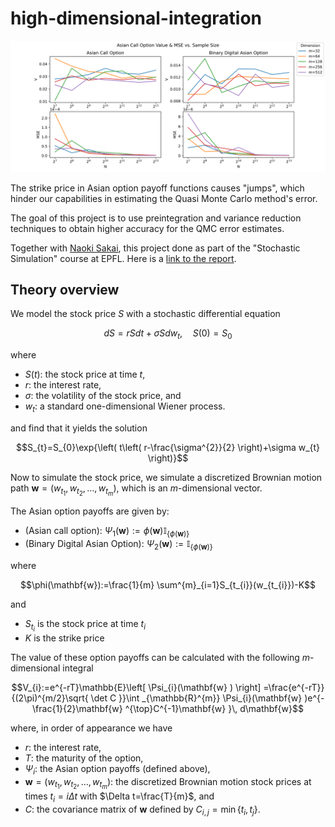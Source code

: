 # high-dimensional-integration
 
![](./figures/Asian_option_pricing.svg)

The strike price in Asian option payoff functions causes "jumps", which hinder our capabilities in estimating the Quasi Monte Carlo method's error.

The goal of this project is to use preintegration and variance reduction techniques to obtain higher accuracy for the QMC error estimates.

Together with [Naoki Sakai](https://github.com/Naokikiki), this project done as part of the "Stochastic Simulation" course at EPFL. Here is a [link to the report](.figures/paper.pdf). 

## Theory overview

We model the stock price $S$ with a stochastic differential equation
```math
dS=rSdt+\sigma Sdw_{t}, \quad S(0)=S_{0}
```

where 
- $S(t)$: the stock price at time $t$,
- $r$: the interest rate,
- $\sigma$: the volatility of the stock price, and
- $w_{t}$: a standard one-dimensional Wiener process.

and find that it yields the solution
```math
S_{t}=S_{0}\exp{\left( t\left( r-\frac{\sigma^{2}}{2} \right)+\sigma w_{t} \right)}
```

Now to simulate the stock price, we simulate a discretized Brownian motion path $\mathbf{w}=(w_{t_{1}},w_{t_{2}},\dots,w_{t_{m}})$, which is an $m$-dimensional vector.

The Asian option payoffs are given by:

- (Asian call option): $\Psi_{1}(\mathbf{w}):=\phi(\mathbf{w}) \mathbb{I}_{\{\phi(\mathbf{w})\}}$
- (Binary Digital Asian Option): $\Psi_{2}(\mathbf{w}):=\mathbb{I}_{\{\phi(\mathbf{w})\}}$

where 
```math
\phi(\mathbf{w}):=\frac{1}{m} \sum^{m}_{i=1}S_{t_{i}}(w_{t_{i}})-K
```
and 
- $S_{t_{i}}$ is the stock price at time $t_{i}$ 
- $K$ is the strike price

The value of these option payoffs can be calculated with the following $m$-dimensional integral
```math
V_{i}:=e^{-rT}\mathbb{E}\left[ \Psi_{i}(\mathbf{w} ) \right] =\frac{e^{-rT}}{(2\pi)^{m/2}\sqrt{ \det C }}\int _{\mathbb{R}^{m}} \Psi_{i}(\mathbf{w} )e^{-\frac{1}{2}\mathbf{w} ^{\top}C^{-1}\mathbf{w} }\, d\mathbf{w}
```

where, in order of appearance we have
- $r$: the interest rate,
- $T$: the maturity of the option,
- $\Psi_{i}$: the Asian option payoffs (defined above),
- $\mathbf{w}=(w_{t_{1}},w_{t_{2}},\dots,w_{t_{m}})$: the discretized Brownian motion stock prices at times $t_{i}=i\Delta t$ with $\Delta t=\frac{T}{m}$, and
- $C$: the covariance matrix of $\mathbf{w}$ defined by $C_{i,j}=\min\{ t_{i},t_{j} \}$.



